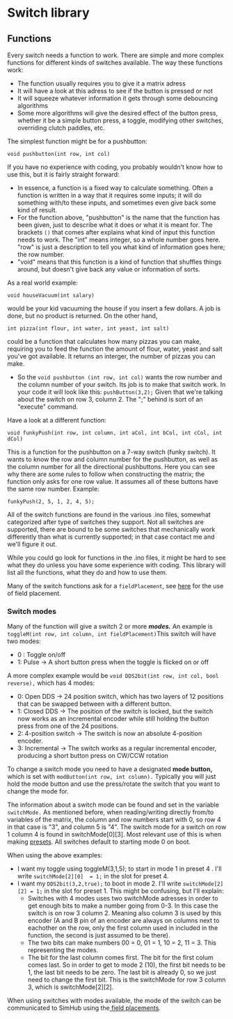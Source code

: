 # Switch library

## Functions

Every switch needs a function to work. There are simple and more complex functions for different kinds of switches available. The way these functions work:

* The function usually requires you to give it a matrix adress
* It will have a look at this adress to see if the button is pressed or not
* It will squeeze whatever information it gets through some debouncing algorithms
* Some more algorithms will give the desired effect of the button press, whether it be a simple button press, a toggle, modifying other switches, overriding clutch paddles, etc.

The simplest function might be for a pushbutton:

`void pushbutton(int row, int col)`

If you have no experience with coding, you probably wouldn't know how to use this, but it is fairly straight forward:

* In essence, a function is a fixed way to calculate something. Often a function is written in a way that it requires some inputs; it will do something with/to these inputs, and sometimes even give back some kind of result.
* For the function above, "pushbutton" is the name that the function has been given, just to describe what it does or what it is meant for. The brackets `()` that comes after explains what kind of input this function needs to work. The "int" means integer, so a whole number goes here. "row" is just a description to tell you what kind of information goes here; the row number.
* "void" means that this function is a kind of function that shuffles things around, but doesn't give back any value or information of sorts.

As a real world example:

`void houseVacuum(int salary)`

would be your kid vacuuming the house if you insert a few dollars. A job is done, but no product is returned. On the other hand,

`int pizza(int flour, int water, int yeast, int salt)`

could be a function that calculates how many pizzas you can make, requiring you to feed the function the amount of flour, water, yeast and salt you've got available. It returns an interger, the number of pizzas you can make.

* So the `void pushbutton (int row, int col)` wants the row number and the column number of your switch. Its job is to make that switch work. In your code it will look like this: `pushButton(3,2);` Given that we're talking about the switch on row 3, column 2. The ";" behind is sort of an "execute" command.

Have a look at a different function:

`void funkyPush(int row, int column, int aCol, int bCol, int cCol, int dCol)`

This is a function for the pushbutton on a 7-way switch (funky switch). It wants to know the row and column number for the pushbutton, as well as the column number for all the directional pushbuttons. Here you can see why there are some rules to follow when constructing the matrix; the function only asks for one row value. It assumes all of these buttons have the same row number. Example:

`funkyPush(2, 5, 1, 2, 4, 5);`

All of the switch functions are found in the various .ino files, somewhat categorized after type of switches they support. Not all switches are supported, there are bound to be some switches that mechanically work differently than what is currently supported; in that case contact me and we'll figure it out.

While you could go look for functions in the .ino files, it might be hard to see what they do unless you have some experience with coding. This library will list all the functions, what they do and how to use them.

Many of the switch functions ask for a `fieldPlacement`, see [here](../3.-coding/advanced/field-placement.md) for the use of field placement.

### Switch modes

Many of the function will give a switch 2 or more _**modes.**_ An example is `toggleM(int row, int column, int fieldPlacement)`This switch will have two modes:

* 0 : Toggle on/off
* 1: Pulse -> A short button press when the toggle is flicked on or off

A more complex example would be `void DDS2bit(int row, int col, bool reverse),` which has 4 modes:

* 0: Open DDS -> 24 position switch, which has two layers of 12 positions that can be swapped between with a different button.
* 1: Closed DDS -> The position of the switch is locked, but the switch now works as an incremental encoder while still holding the button press from one of the 24 positions.
* 2: 4-position switch -> The switch is now an absolute 4-position encoder.
* 3: Incremental -> The switch works as a regular incremental encoder, producing a short button press on CW/CCW rotation

To change a switch mode you need to have a designated **mode button,** which is set with `modButton(int row, int column).` Typically you will just hold the mode button and use the press/rotate the switch that you want to change the mode for.&#x20;

The information about a switch mode can be found and set in the variable `switchMode.` As mentioned before, when reading/writing directly from/to variables of the matrix, the column and row numbers start with 0, so row 4 in that case is "3", and column 5 is "4". The switch mode for a switch on row 1 column 4 is found in switchMode\[0]\[3]. Most relevant use of this is when making [presets](../3.-coding/advanced/presets/). All switches default to starting mode 0 on boot.&#x20;

When using the above examples:

* I want my toggle using toggleM(3,1,5); to start in mode 1 in preset 4 . I'll write `switchMode[2][0]  = 1;` in the slot for preset 4.&#x20;
* I want my `DDS2bit(3,2,true);` to boot in mode 2. I'll write `switchMode[2][2] = 1;` in the slot for preset 1.  This might be confusing, but I'll explain:
  * Switches with 4 modes uses two switchMode adresses in order to get enough bits to make a number going from 0-3. In this case the switch is on row 3 column 2. Meaning also column 3 is used by this encoder (A and B pin of an encoder are always on columns next to eachother on the row, only the first column used in included in the function, the second is just assumed to be there).&#x20;
  * The two bits can make numbers 00 = 0, 01 = 1, 10 = 2, 11 = 3. This representing the modes.&#x20;
  * The bit for the last column comes first. The bit for the first colum comes last. So in order to get to mode 2 (10), the first bit needs to be 1, the last bit needs to be zero. The last bit is already 0, so we just need to change the first bit. This is the switchMode for row 3 column 3, which is switchMode\[2]\[2].&#x20;

When using switches with modes available, the mode of the switch can be communicated to SimHub using the[ field placements](../3.-coding/advanced/field-placement.md).&#x20;

